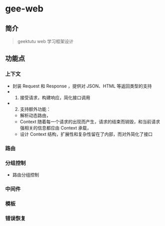 # gee-web

## 简介

> geektutu web 学习框架设计

## 功能点

### 上下文

- 封装 Request 和 Response ，提供对 JSON、HTML 等返回类型的支持
- 1. 接受请求，构建响应，简化接口调用
- 2. 支持额外功能：
  - 解析动态路由，
  - Context 随着每一个请求的出现而产生，请求的结束而销毁，和当前请求强相关的信息都应由 Context 承载，
  - 设计 Context 结构，扩展性和复杂性留在了内部，而对外简化了接口

### 路由

### 分组控制

- 路由分组控制

### 中间件

### 模板

### 错误恢复
